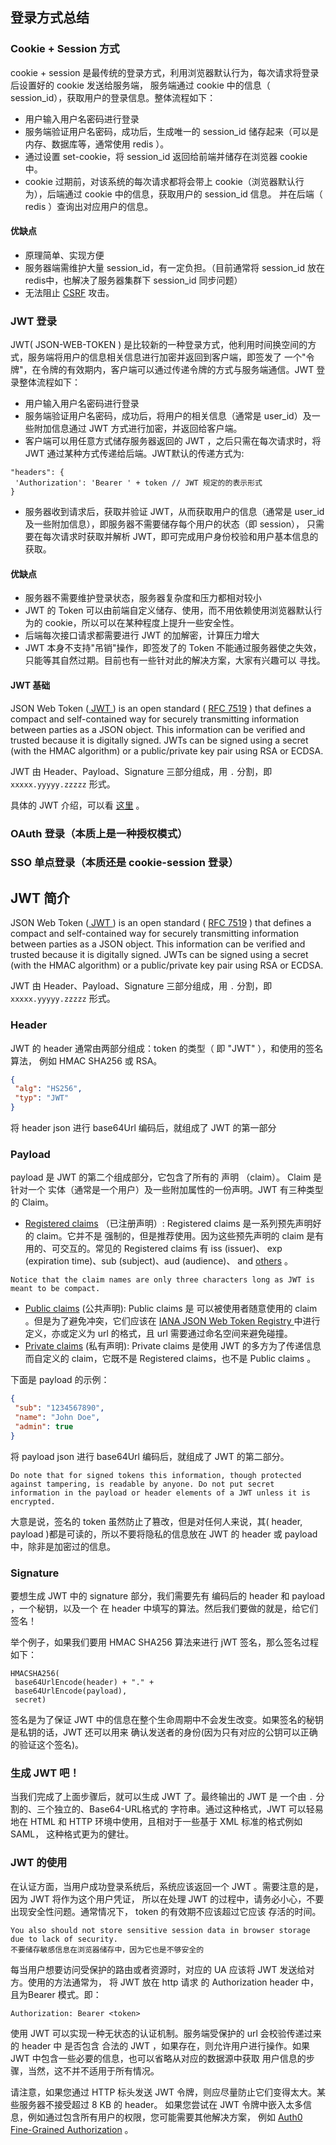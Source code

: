 ## 登录方式总结

### Cookie + Session 方式

cookie + session 是最传统的登录方式，利用浏览器默认行为，每次请求将登录后设置好的 cookie 发送给服务端， 服务端通过 cookie 中的信息（ session_id），获取用户的登录信息。整体流程如下：

- 用户输入用户名密码进行登录
- 服务端验证用户名密码，成功后，生成唯一的 session_id 储存起来（可以是内存、数据库等，通常使用 redis ）。
- 通过设置 set-cookie，将 session_id 返回给前端并储存在浏览器 cookie 中。
- cookie 过期前，对该系统的每次请求都将会带上 cookie（浏览器默认行为），后端通过 cookie 中的信息，获取用户的 session_id 信息。 并在后端（ redis ）查询出对应用户的信息。

#### 优缺点

- 原理简单、实现方便
- 服务器端需维护大量 session_id，有一定负担。（目前通常将 session_id 放在 redis中，也解决了服务器集群下 session_id 同步问题）
- 无法阻止 [CSRF](https://zh.m.wikipedia.org/zh/跨站请求伪造) 攻击。

### JWT 登录

JWT( JSON-WEB-TOKEN ) 是比较新的一种登录方式，他利用时间换空间的方式，服务端将用户的信息相关信息进行加密并返回到客户端，即签发了 一个"令牌"，在令牌的有效期内，客户端可以通过传递令牌的方式与服务端通信。JWT 登录整体流程如下：

- 用户输入用户名密码进行登录
- 服务端验证用户名密码，成功后，将用户的相关信息（通常是 user_id）及一些附加信息通过 JWT 方式进行加密，并返回给客户端。
- 客户端可以用任意方式储存服务器返回的 JWT ，之后只需在每次请求时，将 JWT 通过某种方式传递给后端。JWT默认的传递方式为:

```plaintext
"headers": {
 'Authorization': 'Bearer ' + token // JWT 规定的的表示形式
}
```

- 服务器收到请求后，获取并验证 JWT，从而获取用户的信息（通常是 user_id 及一些附加信息），即服务器不需要储存每个用户的状态（即 session）， 只需要在每次请求时获取并解析 JWT，即可完成用户身份校验和用户基本信息的获取。

#### 优缺点

- 服务器不需要维护登录状态，服务器复杂度和压力都相对较小
- JWT 的 Token 可以由前端自定义储存、使用，而不用依赖使用浏览器默认行为的 cookie，所以可以在某种程度上提升一些安全性。
- 后端每次接口请求都需要进行 JWT 的加解密，计算压力增大
- JWT 本身不支持"吊销"操作，即签发了的 Token 不能通过服务器使之失效，只能等其自然过期。目前也有一些针对此的解决方案，大家有兴趣可以 寻找。

#### JWT 基础

JSON Web Token ([ JWT ](https://jwt.io/introduction)) is an open standard ( [RFC 7519](https://www.rfc-editor.org/rfc/rfc7519) ) that defines a compact and self-contained way for securely transmitting information between parties as a JSON object. This information can be verified and trusted because it is digitally signed. JWTs can be signed using a secret (with the HMAC algorithm) or a public/private key pair using RSA or ECDSA.

JWT 由 Header、Payload、Signature 三部分组成，用 `.` 分割，即 `xxxxx.yyyyy.zzzzz` 形式。

具体的 JWT 介绍，可以看 [这里](http://mygit.aphrolime.top/blog/blogs/-/blob/main/jwt.md) 。

### OAuth 登录（本质上是一种授权模式）

### SSO 单点登录（本质还是 cookie-session 登录）

## JWT 简介

JSON Web Token ([ JWT ](https://jwt.io/introduction)) is an open standard ( [RFC 7519](https://www.rfc-editor.org/rfc/rfc7519) ) that defines a compact and self-contained way for securely transmitting information between parties as a JSON object. This information can be verified and trusted because it is digitally signed. JWTs can be signed using a secret (with the HMAC algorithm) or a public/private key pair using RSA or ECDSA.

JWT 由 Header、Payload、Signature 三部分组成，用 `.` 分割，即 `xxxxx.yyyyy.zzzzz` 形式。

### Header

JWT 的 header 通常由两部分组成：token 的类型（ 即 "JWT" ），和使用的签名算法， 例如 HMAC SHA256 或 RSA。

```json
{
 "alg": "HS256",
 "typ": "JWT"
}
```

将 header json 进行 base64Url 编码后，就组成了 JWT 的第一部分

### Payload

payload 是 JWT 的第二个组成部分，它包含了所有的 声明 （claim）。 Claim 是针对一个 实体（通常是一个用户）及一些附加属性的一份声明。JWT 有三种类型的 Claim。

- [Registered claims](https://www.rfc-editor.org/rfc/rfc7519#section-4.1) （已注册声明）: Registered claims 是一系列预先声明好的 claim。它并不是 强制的，但是推荐使用。因为这些预先声明的 claim 是有用的、可交互的。常见的 Registered claims 有 iss (issuer)、 exp (expiration time)、sub (subject)、aud (audience)、 and [others](https://www.rfc-editor.org/rfc/rfc7519#section-4.1) 。

```
Notice that the claim names are only three characters long as JWT is meant to be compact.
```

- [Public claims](https://www.rfc-editor.org/rfc/rfc7519#section-4.2) (公共声明): Public claims 是 可以被使用者随意使用的 claim 。但是为了避免冲突，它们应该在 [IANA JSON Web Token Registry ](https://www.iana.org/assignments/jwt/jwt.xhtml)中进行定义，亦或定义为 url 的格式，且 url 需要通过命名空间来避免碰撞。
- [Private claims](https://www.rfc-editor.org/rfc/rfc7519#section-4.3) (私有声明): Private claims 是使用 JWT 的多方为了传递信息而自定义的 claim，它既不是 Registered claims，也不是 Public claims 。

下面是 payload 的示例：

```json
{
 "sub": "1234567890",
 "name": "John Doe",
 "admin": true
}
```

将 payload json 进行 base64Url 编码后，就组成了 JWT 的第二部分。

```
Do note that for signed tokens this information, though protected against tampering, is readable by anyone. Do not put secret information in the payload or header elements of a JWT unless it is encrypted.
```

大意是说，签名的 token 虽然防止了篡改，但是对任何人来说，其( header, payload )都是可读的，所以不要将隐私的信息放在 JWT 的 header 或 payload 中，除非是加密过的信息。

### Signature

要想生成 JWT 中的 signature 部分，我们需要先有 编码后的 header 和 payload ，一个秘钥，以及一个 在 header 中填写的算法。然后我们要做的就是，给它们签名！

举个例子，如果我们要用 HMAC SHA256 算法来进行 jWT 签名，那么签名过程如下：

```plaintext
HMACSHA256(
 base64UrlEncode(header) + "." +
 base64UrlEncode(payload),
 secret)
```

签名是为了保证 JWT 中的信息在整个生命周期中不会发生改变。如果签名的秘钥是私钥的话，JWT 还可以用来 确认发送者的身份(因为只有对应的公钥可以正确的验证这个签名)。

### 生成 JWT 吧！

当我们完成了上面步骤后，就可以生成 JWT 了。最终输出的 JWT 是 一个由 `.` 分割的、三个独立的、Base64-URL格式的 字符串。通过这种格式，JWT 可以轻易地在 HTML 和 HTTP 环境中使用，且相对于一些基于 XML 标准的格式例如 SAML， 这种格式更为的健壮。

### JWT 的使用

在认证方面，当用户成功登录系统后，系统应该返回一个 JWT 。需要注意的是，因为 JWT 将作为这个用户凭证， 所以在处理 JWT 的过程中，请务必小心，不要出现安全性问题。通常情况下， token 的有效期不应该超过它应该 存活的时间。

```
You also should not store sensitive session data in browser storage due to lack of security.
不要储存敏感信息在浏览器储存中，因为它也是不够安全的
```

每当用户想要访问受保护的路由或者资源时，对应的 UA 应该将 JWT 发送给对方。使用的方法通常为， 将 JWT 放在 http 请求 的 Authorization header 中， 且为Bearer 模式。即：

```plaintext
Authorization: Bearer <token>
```

使用 JWT 可以实现一种无状态的认证机制。服务端受保护的 url 会校验传递过来的 header 中 是否包含 合法的 JWT ，如果存在，则允许用户进行操作。如果 JWT 中包含一些必要的信息，也可以省略从对应的数据源中获取 用户信息的步骤，当然，这不并不适用于所有情况。

请注意，如果您通过 HTTP 标头发送 JWT 令牌，则应尽量防止它们变得太大。某些服务器不接受超过 8 KB 的 header。 如果您尝试在 JWT 令牌中嵌入太多信息，例如通过包含所有用户的权限，您可能需要其他解决方案， 例如 [Auth0 Fine-Grained Authorization](https://auth0.com/developers/lab/fine-grained-authorization) 。
